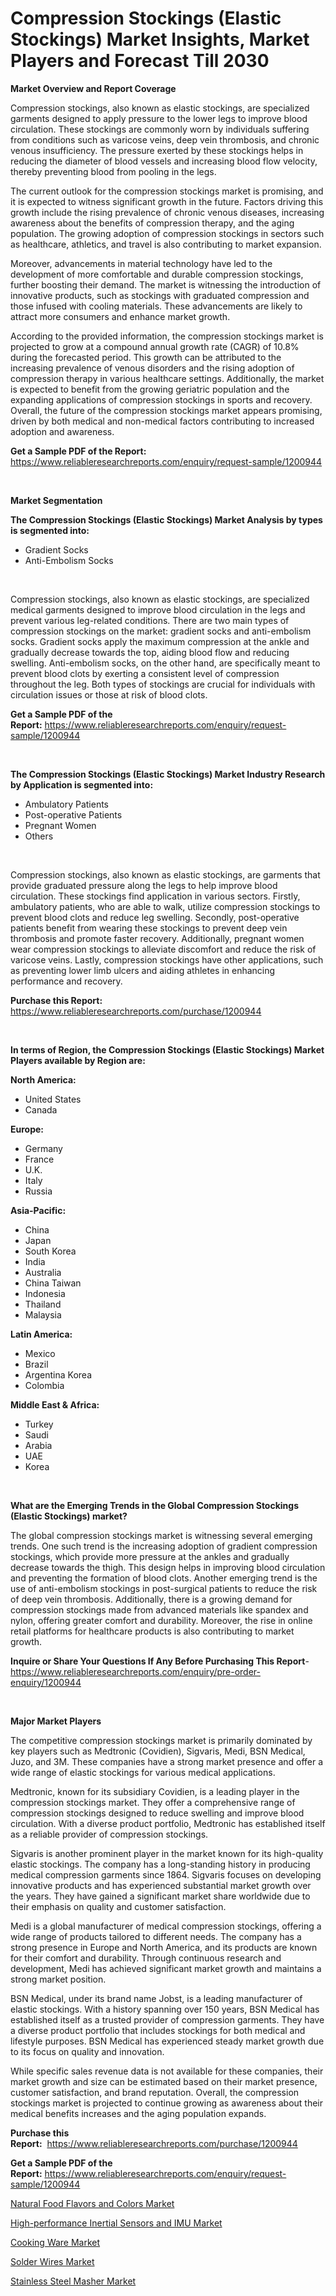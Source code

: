 <p><h1>Compression Stockings (Elastic Stockings) Market Insights, Market Players and Forecast Till 2030</h1></p><p><strong>Market Overview and Report Coverage</strong></p>
<p><p>Compression stockings, also known as elastic stockings, are specialized garments designed to apply pressure to the lower legs to improve blood circulation. These stockings are commonly worn by individuals suffering from conditions such as varicose veins, deep vein thrombosis, and chronic venous insufficiency. The pressure exerted by these stockings helps in reducing the diameter of blood vessels and increasing blood flow velocity, thereby preventing blood from pooling in the legs.</p><p>The current outlook for the compression stockings market is promising, and it is expected to witness significant growth in the future. Factors driving this growth include the rising prevalence of chronic venous diseases, increasing awareness about the benefits of compression therapy, and the aging population. The growing adoption of compression stockings in sectors such as healthcare, athletics, and travel is also contributing to market expansion.</p><p>Moreover, advancements in material technology have led to the development of more comfortable and durable compression stockings, further boosting their demand. The market is witnessing the introduction of innovative products, such as stockings with graduated compression and those infused with cooling materials. These advancements are likely to attract more consumers and enhance market growth.</p><p>According to the provided information, the compression stockings market is projected to grow at a compound annual growth rate (CAGR) of 10.8% during the forecasted period. This growth can be attributed to the increasing prevalence of venous disorders and the rising adoption of compression therapy in various healthcare settings. Additionally, the market is expected to benefit from the growing geriatric population and the expanding applications of compression stockings in sports and recovery. Overall, the future of the compression stockings market appears promising, driven by both medical and non-medical factors contributing to increased adoption and awareness.</p></p>
<p><strong>Get a Sample PDF of the Report:</strong> <a href="https://www.reliableresearchreports.com/enquiry/request-sample/1200944">https://www.reliableresearchreports.com/enquiry/request-sample/1200944</a></p>
<p>&nbsp;</p>
<p><strong>Market Segmentation</strong></p>
<p><strong>The Compression Stockings (Elastic Stockings) Market Analysis by types is segmented into:</strong></p>
<p><ul><li>Gradient Socks</li><li>Anti-Embolism Socks</li></ul></p>
<p>&nbsp;</p>
<p><p>Compression stockings, also known as elastic stockings, are specialized medical garments designed to improve blood circulation in the legs and prevent various leg-related conditions. There are two main types of compression stockings on the market: gradient socks and anti-embolism socks. Gradient socks apply the maximum compression at the ankle and gradually decrease towards the top, aiding blood flow and reducing swelling. Anti-embolism socks, on the other hand, are specifically meant to prevent blood clots by exerting a consistent level of compression throughout the leg. Both types of stockings are crucial for individuals with circulation issues or those at risk of blood clots.</p></p>
<p><strong>Get a Sample PDF of the Report:</strong>&nbsp;<a href="https://www.reliableresearchreports.com/enquiry/request-sample/1200944">https://www.reliableresearchreports.com/enquiry/request-sample/1200944</a></p>
<p>&nbsp;</p>
<p><strong>The Compression Stockings (Elastic Stockings) Market Industry Research by Application is segmented into:</strong></p>
<p><ul><li>Ambulatory Patients</li><li>Post-operative Patients</li><li>Pregnant Women</li><li>Others</li></ul></p>
<p>&nbsp;</p>
<p><p>Compression stockings, also known as elastic stockings, are garments that provide graduated pressure along the legs to help improve blood circulation. These stockings find application in various sectors. Firstly, ambulatory patients, who are able to walk, utilize compression stockings to prevent blood clots and reduce leg swelling. Secondly, post-operative patients benefit from wearing these stockings to prevent deep vein thrombosis and promote faster recovery. Additionally, pregnant women wear compression stockings to alleviate discomfort and reduce the risk of varicose veins. Lastly, compression stockings have other applications, such as preventing lower limb ulcers and aiding athletes in enhancing performance and recovery.</p></p>
<p><strong>Purchase this Report:</strong>&nbsp; <a href="https://www.reliableresearchreports.com/purchase/1200944">https://www.reliableresearchreports.com/purchase/1200944</a></p>
<p>&nbsp;</p>
<p><strong>In terms of Region, the Compression Stockings (Elastic Stockings) Market Players available by Region are:</strong></p>
<p>
    <p> <strong> North America: </strong>
        <ul>
            <li>United States</li>
            <li>Canada</li>
        </ul>
        </p> 
    <p> <strong> Europe: </strong>
        <ul>
            <li>Germany</li>
            <li>France</li>
            <li>U.K.</li>
            <li>Italy</li>
            <li>Russia</li>
        </ul>
        </p> 
    <p> <strong> Asia-Pacific: </strong>
        <ul>
            <li>China</li>
            <li>Japan</li>
            <li>South Korea</li>
            <li>India</li>
            <li>Australia</li>
            <li>China Taiwan</li>
            <li>Indonesia</li>
            <li>Thailand</li>
            <li>Malaysia</li>
        </ul>
        </p> 
    <p> <strong> Latin America: </strong>
        <ul>
            <li>Mexico</li>
            <li>Brazil</li>
            <li>Argentina Korea</li>
            <li>Colombia</li>
        </ul>
        </p> 
    <p> <strong> Middle East & Africa: </strong>
        <ul>
            <li>Turkey</li>
            <li>Saudi</li>
            <li>Arabia</li>
            <li>UAE</li>
            <li>Korea</li>
        </ul>
    </p>
    </p>
<p>&nbsp;</p>
<p><strong>What are the Emerging Trends in the Global Compression Stockings (Elastic Stockings) market?</strong></p>
<p><p>The global compression stockings market is witnessing several emerging trends. One such trend is the increasing adoption of gradient compression stockings, which provide more pressure at the ankles and gradually decrease towards the thigh. This design helps in improving blood circulation and preventing the formation of blood clots. Another emerging trend is the use of anti-embolism stockings in post-surgical patients to reduce the risk of deep vein thrombosis. Additionally, there is a growing demand for compression stockings made from advanced materials like spandex and nylon, offering greater comfort and durability. Moreover, the rise in online retail platforms for healthcare products is also contributing to market growth.</p></p>
<p><strong>Inquire or Share Your Questions If Any Before Purchasing This Report</strong>- <a href="https://www.reliableresearchreports.com/enquiry/pre-order-enquiry/1200944">https://www.reliableresearchreports.com/enquiry/pre-order-enquiry/1200944</a></p>
<p>&nbsp;</p>
<p><strong>Major Market Players</strong></p>
<p><p>The competitive compression stockings market is primarily dominated by key players such as Medtronic (Covidien), Sigvaris, Medi, BSN Medical, Juzo, and 3M. These companies have a strong market presence and offer a wide range of elastic stockings for various medical applications.</p><p>Medtronic, known for its subsidiary Covidien, is a leading player in the compression stockings market. They offer a comprehensive range of compression stockings designed to reduce swelling and improve blood circulation. With a diverse product portfolio, Medtronic has established itself as a reliable provider of compression stockings.</p><p>Sigvaris is another prominent player in the market known for its high-quality elastic stockings. The company has a long-standing history in producing medical compression garments since 1864. Sigvaris focuses on developing innovative products and has experienced substantial market growth over the years. They have gained a significant market share worldwide due to their emphasis on quality and customer satisfaction.</p><p>Medi is a global manufacturer of medical compression stockings, offering a wide range of products tailored to different needs. The company has a strong presence in Europe and North America, and its products are known for their comfort and durability. Through continuous research and development, Medi has achieved significant market growth and maintains a strong market position.</p><p>BSN Medical, under its brand name Jobst, is a leading manufacturer of elastic stockings. With a history spanning over 150 years, BSN Medical has established itself as a trusted provider of compression garments. They have a diverse product portfolio that includes stockings for both medical and lifestyle purposes. BSN Medical has experienced steady market growth due to its focus on quality and innovation.</p><p>While specific sales revenue data is not available for these companies, their market growth and size can be estimated based on their market presence, customer satisfaction, and brand reputation. Overall, the compression stockings market is projected to continue growing as awareness about their medical benefits increases and the aging population expands.</p></p>
<p><strong>Purchase this Report:</strong>&nbsp;&nbsp;<a href="https://www.reliableresearchreports.com/purchase/1200944">https://www.reliableresearchreports.com/purchase/1200944</a></p>
<p></p>
<p><strong>Get a Sample PDF of the Report:</strong>&nbsp;<a href="https://www.reliableresearchreports.com/enquiry/request-sample/1200944">https://www.reliableresearchreports.com/enquiry/request-sample/1200944</a></p>
<p><p><a href="https://github.com/WillieWoodard/Market-Research-Report-List-1/blob/main/natural-food-flavors-and-colors-market.md">Natural Food Flavors and Colors Market</a></p><p><a href="https://github.com/PeterParrish5/Market-Research-Report-List-1/blob/main/high-performance-inertial-sensors-and-imu-market.md">High-performance Inertial Sensors and IMU Market</a></p><p><a href="https://medium.com/@efrenmuller/cooking-ware-market-size-growth-forecast-2023-2030-380ddc0e06ad">Cooking Ware Market</a></p><p><a href="https://www.linkedin.com/pulse/solder-wires-market-insights-players-forecast-till-2030-mjywe/">Solder Wires Market</a></p><p><a href="https://medium.com/@melissahaag/stainless-steel-masher-market-size-growth-forecast-2023-2030-5ff376f33447">Stainless Steel Masher Market</a></p></p>